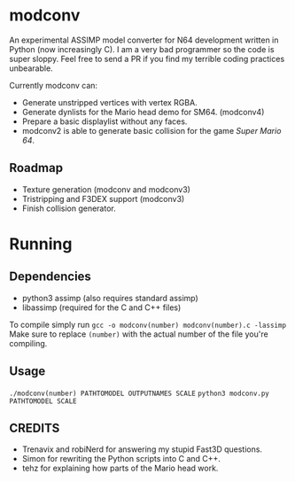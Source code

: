 # modconv
An experimental ASSIMP model converter for N64 development written in Python (now increasingly C). I am a very bad programmer so the code is super sloppy. Feel free to send a PR if you find my terrible coding practices unbearable.

Currently modconv can:
* Generate unstripped vertices with vertex RGBA.
* Generate dynlists for the Mario head demo for SM64. (modconv4)
* Prepare a basic displaylist without any faces.
* modconv2 is able to generate basic collision for the game *Super Mario 64*.

## Roadmap

* Texture generation (modconv and modconv3)
* Tristripping and F3DEX support (modconv3)
* Finish collision generator.

# Running

## Dependencies

* python3 assimp (also requires standard assimp)
* libassimp (required for the C and C++ files)

To compile simply run ``gcc -o modconv(number) modconv(number).c -lassimp``
Make sure to replace ``(number)`` with the actual number of the file you're compiling.

## Usage
``./modconv(number) PATHTOMODEL OUTPUTNAMES SCALE``
``python3 modconv.py PATHTOMODEL SCALE``

## CREDITS

* Trenavix and robiNerd for answering my stupid Fast3D questions.
* Simon for rewriting the Python scripts into C and C++.
* tehz for explaining how parts of the Mario head work.
